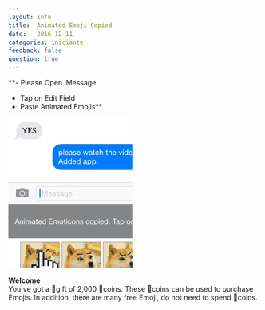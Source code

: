 ```yaml
---
layout: info
title:  Animated Emoji Copied
date:   2016-12-11
categories: iniciante
feedback: false
question: true
---
```


**- Please Open iMessage   
- Tap on Edit Field   
- Paste Animated Emojis**  
  
![screenshot](/assets/images/HowToPaste.gif)

  
**Welcome**  
You've got a 🎁gift of 2,000 📀coins.
These 📀coins can be used to purchase Emojis.
In addition, there are many free Emoji, do not need to spend 📀coins.





